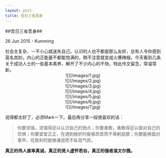 ```yaml
---
layout: post
title: 吾日三省吾身
---
```

##吾日三省吾身##
<p class="meta">26 Jun 2015 - Kumming</p>
社会太复杂，一不小心就迷失自己。认识的人也不都是那么友好，总有人令你感到莫名其妙。内心的正能量不都能饱满的，稍不注意就变成火爆辣椒。今天看到几条关于成功人士的一些基本素养，解开了不少内心的不快，特此作文留念，常温常新。

<div align = center>![](/images/1.jpg)</div>
<div align = center>![](/images/2.jpg)</div>
<div align = center>![](/images/3.jpg)</div>
<div align = center>![](/images/4.jpg)</div>
<div align = center>![](/images/5.jpg)</div>
<div align = center>![](/images/6.jpg)</div>
<div align = center>![](/images/7.jpg)</div>

说得都太好了，必须Mark一下。最后再分享一段很喜欢的话：
> 你要坚强，坚强得足以认识自己的弱点；你要勇敢，勇敢得足以面对自己的恐惧；你要堂堂正正，在遇到挫折时能够昂首而不卑躬屈膝；你要能够面对掌声，在胜利时能够谦逊而不趾高气昂。


**真正的伟人直率真诚，真正的贤人虚怀若谷，真正的强者温文尔雅。**